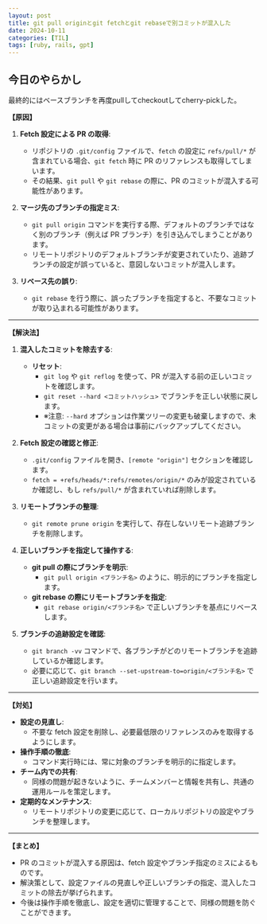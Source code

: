 ```yaml
---
layout: post
title: git pull originとgit fetchとgit rebaseで別コミットが混入した
date: 2024-10-11
categories: [TIL]
tags: [ruby, rails, gpt]
---
```


## 今日のやらかし
最終的にはベースブランチを再度pullしてcheckoutしてcherry-pickした。

**【原因】**

1. **Fetch 設定による PR の取得**:
   - リポジトリの `.git/config` ファイルで、`fetch` の設定に `refs/pull/*` が含まれている場合、`git fetch` 時に PR のリファレンスも取得してしまいます。
   - その結果、`git pull` や `git rebase` の際に、PR のコミットが混入する可能性があります。

2. **マージ先のブランチの指定ミス**:
   - `git pull origin` コマンドを実行する際、デフォルトのブランチではなく別のブランチ（例えば PR ブランチ）を引き込んでしまうことがあります。
   - リモートリポジトリのデフォルトブランチが変更されていたり、追跡ブランチの設定が誤っていると、意図しないコミットが混入します。

3. **リベース先の誤り**:
   - `git rebase` を行う際に、誤ったブランチを指定すると、不要なコミットが取り込まれる可能性があります。

---

**【解決法】**

1. **混入したコミットを除去する**:
   - **リセット**:
     - `git log` や `git reflog` を使って、PR が混入する前の正しいコミットを確認します。
     - `git reset --hard <コミットハッシュ>` でブランチを正しい状態に戻します。
     - ※注意: `--hard` オプションは作業ツリーの変更も破棄しますので、未コミットの変更がある場合は事前にバックアップしてください。

2. **Fetch 設定の確認と修正**:
   - `.git/config` ファイルを開き、`[remote "origin"]` セクションを確認します。
   - `fetch = +refs/heads/*:refs/remotes/origin/*` のみが設定されているか確認し、もし `refs/pull/*` が含まれていれば削除します。

3. **リモートブランチの整理**:
   - `git remote prune origin` を実行して、存在しないリモート追跡ブランチを削除します。

4. **正しいブランチを指定して操作する**:
   - **git pull の際にブランチを明示**:
     - `git pull origin <ブランチ名>` のように、明示的にブランチを指定します。
   - **git rebase の際にリモートブランチを指定**:
     - `git rebase origin/<ブランチ名>` で正しいブランチを基点にリベースします。

5. **ブランチの追跡設定を確認**:
   - `git branch -vv` コマンドで、各ブランチがどのリモートブランチを追跡しているか確認します。
   - 必要に応じて、`git branch --set-upstream-to=origin/<ブランチ名>` で正しい追跡設定を行います。

---

**【対処】**

- **設定の見直し**:
  - 不要な fetch 設定を削除し、必要最低限のリファレンスのみを取得するようにします。
- **操作手順の徹底**:
  - コマンド実行時には、常に対象のブランチを明示的に指定します。
- **チーム内での共有**:
  - 同様の問題が起きないように、チームメンバーと情報を共有し、共通の運用ルールを策定します。
- **定期的なメンテナンス**:
  - リモートリポジトリの変更に応じて、ローカルリポジトリの設定やブランチを整理します。

---

**【まとめ】**

- PR のコミットが混入する原因は、fetch 設定やブランチ指定のミスによるものです。
- 解決策として、設定ファイルの見直しや正しいブランチの指定、混入したコミットの除去が挙げられます。
- 今後は操作手順を徹底し、設定を適切に管理することで、同様の問題を防ぐことができます。
